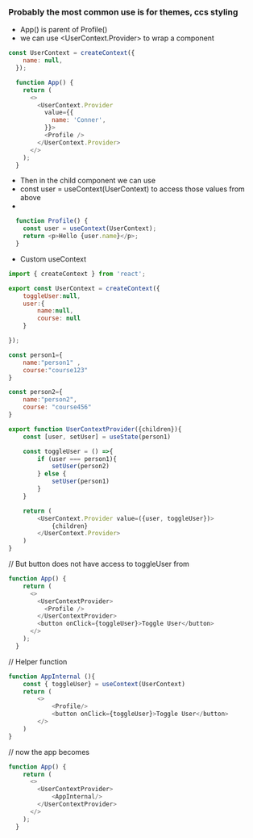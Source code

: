 ### Probably the most common use is for themes, ccs styling

- App() is parent of Profile()
- we can use <UserContext.Provider> to wrap a component

````Javascript
const UserContext = createContext({
    name: null,
  });

  function App() {
    return (
      <>
        <UserContext.Provider
          value={{
            name: 'Conner',
          }}>
          <Profile />
        </UserContext.Provider>
      </>
    );
  }
````

- Then in the child component we can use
- const user = useContext(UserContext) to access those values from above
-
````Javascript
  function Profile() {
    const user = useContext(UserContext);
    return <p>Hello {user.name}</p>;
  }
````

- Custom useContext
````Javascript
import { createContext } from 'react';

export const UserContext = createContext({
    toggleUser:null,
    user:{
        name:null,
        course: null
    }

});

const person1={
    name:"person1" ,
    course:"course123"
}

const person2={
    name:"person2",
    course: "course456"
}

export function UserContextProvider({children}){
    const [user, setUser] = useState(person1)

    const toggleUser = () =>{
        if (user === person1){
            setUser(person2)
        } else {
            setUser(person1)
        }
    }

    return (
        <UserContext.Provider value=({user, toggleUser})>
            {children}
        </UserContext.Provider>
    )
}
````
// But button does not have access to toggleUser from <UserContextProvider>
````Javascript
function App() {
    return (
      <>
        <UserContextProvider>
          <Profile />
        </UserContextProvider>
        <button onClick={toggleUser}>Toggle User</button>
      </>
    );
  }
````
// Helper function
````Javascript
function AppInternal (){
    const { toggleUser} = useContext(UserContext)
    return (
        <>
            <Profile/>
            <button onClick={toggleUser}>Toggle User</button>
        </>
    )
}
````
// now the app becomes
````Javascript
function App() {
    return (
      <>
        <UserContextProvider>
            <AppInternal/>
        </UserContextProvider>
      </>
    );
  }
````
